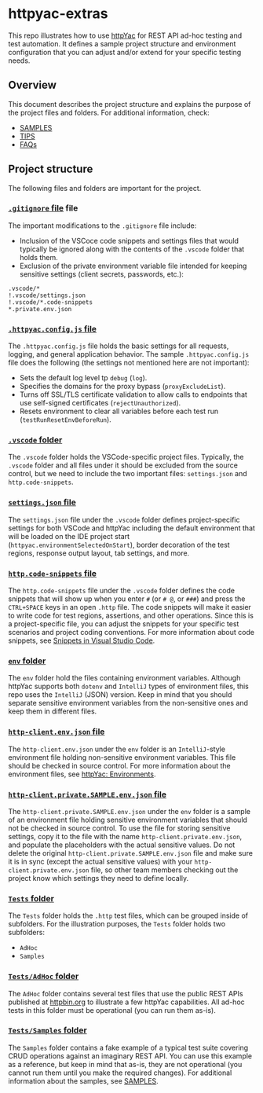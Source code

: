 # httpyac-extras

This repo illustrates how to use [httpYac](https://httpyac.github.io/) for REST API ad-hoc testing and test automation. It defines a sample project structure and environment configuration that you can adjust and/or extend for your specific testing needs.

## Overview

This document describes the project structure and explains the purpose of the project files and folders. For additional information, check:

- [SAMPLES](SAMPLES.md>)
- [TIPS](TIPS.md)
- [FAQs](FAQs.md)

## Project structure

The following files and folders are important for the project.

### [`.gitignore` file](.gitignore) file

The important modifications to the `.gitignore` file include:

- Inclusion of the VSCoce code snippets and settings files that would typically be ignored along with the contents of the `.vscode` folder that holds them.
- Exclusion of the private environment variable file intended for keeping sensitive settings (client secrets, passwords, etc.):

```text
.vscode/*
!.vscode/settings.json
!.vscode/*.code-snippets
*.private.env.json
```

### [`.httpyac.config.js` file](.httpyac.config.js)

The `.httpyac.config.js` file holds the basic settings for all requests, logging, and general application behavior. The sample `.httpyac.config.js` file does the following (the settings not mentioned here are not important):

- Sets the default log level tp `debug` (`log`).
- Specifies the domains for the proxy bypass (`proxyExcludeList`).
- Turns off SSL/TLS certificate validation to allow calls to endpoints that use self-signed certificates (`rejectUnauthorized`).
- Resets environment to clear all variables before each test run (`testRunResetEnvBeforeRun`).

### [`.vscode` folder](.vscode)

The `.vscode` folder holds the VSCode-specific project files. Typically, the `.vscode` folder and all files under it should be excluded from the source control, but we need to include the two important files: `settings.json` and `http.code-snippets`.

### [`settings.json` file](.vscode/settings.json)

The `settings.json` file under the `.vscode` folder defines project-specific settings for both VSCode and httpYac including the default environment that will be loaded on the IDE project start (`httpyac.environmentSelectedOnStart`), border decoration of the test regions, response output layout, tab settings, and more.

### [`http.code-snippets` file](.vscode/http.code-snippets)

The `http.code-snippets` file under the `.vscode` folder defines the code snippets that will show up when you enter `#` (or `# @`, or `###`) and press the `CTRL+SPACE` keys in an open `.http` file. The code snippets will make it easier to write code for test regions, assertions, and other operations. Since this is a project-specific file, you can adjust the snippets for your specific test scenarios and project coding conventions. For more information about code snippets, see [Snippets in Visual Studio Code](https://code.visualstudio.com/docs/editor/userdefinedsnippets).

### [`env` folder](env)

The `env` folder hold the files containing environment variables. Although httpYac supports both `dotenv` and `IntelliJ` types of environment files, this repo uses the `IntelliJ` (JSON) version. Keep in mind that you should separate sensitive environment variables from the non-sensitive ones and keep them in different files.

### [`http-client.env.json` file](env/http-client.env.json)

The `http-client.env.json` under the `env` folder is an `IntelliJ`-style environment file holding non-sensitive environment variables. This file should be checked in source control. For more information about the environment files, see [httpYac: Environments](https://httpyac.github.io/guide/environments.html).

### [`http-client.private.SAMPLE.env.json` file](env/http-client.private.SAMPLE.env.json)

The `http-client.private.SAMPLE.env.json` under the `env` folder is a sample of an environment file holding sensitive environment variables that should not be checked in source control. To use the file for storing sensitive settings, copy it to the file with the name `http-client.private.env.json`, and populate the placeholders with the actual sensitive values. Do not delete the original `http-client.private.SAMPLE.env.json` file and make sure it is in sync (except the actual sensitive values) with your `http-client.private.env.json` file, so other team members checking out the project know which settings they need to define locally.

### [`Tests` folder](Tests)

The `Tests` folder holds the `.http` test files, which can be grouped inside of subfolders. For the illustration purposes, the `Tests` folder holds two subfolders:

- `AdHoc`
- `Samples`

### [`Tests/AdHoc` folder](Tests/AdHoc)

The `AdHoc` folder contains several test files that use the public REST APIs published at [httpbin.org](https://httpbin.org/) to illustrate a few httpYac capabilities. All ad-hoc tests in this folder must be operational (you can run them as-is).

### [`Tests/Samples` folder](Tests/Samples)

The `Samples` folder contains a fake example of a typical test suite covering CRUD operations against an imaginary REST API. You can use this example as a reference, but keep in mind that as-is, they are not operational (you cannot run them until you make the required changes). For additional information about the samples, see [SAMPLES](SAMPLES.md).
